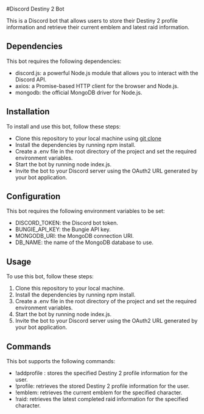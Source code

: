 #Discord Destiny 2 Bot

This is a Discord bot that allows users to store their Destiny 2 profile information and retrieve their current emblem and latest raid information.

## Dependencies

This bot requires the following dependencies:

- discord.js: a powerful Node.js module that allows you to interact with the Discord API.
- axios: a Promise-based HTTP client for the browser and Node.js.
- mongodb: the official MongoDB driver for Node.js.

## Installation

To install and use this bot, follow these steps:

- Clone this repository to your local machine using [git clone](https://github.com/IceCubesYo/Bungieapi-nodejs.git)
- Install the dependencies by running npm install.
- Create a .env file in the root directory of the project and set the required environment variables.
- Start the bot by running node index.js.
- Invite the bot to your Discord server using the OAuth2 URL generated by your bot application.

## Configuration

This bot requires the following environment variables to be set:

- DISCORD_TOKEN: the Discord bot token.
- BUNGIE_API_KEY: the Bungie API key.
- MONGODB_URI: the MongoDB connection URI.
- DB_NAME: the name of the MongoDB database to use.

## Usage

To use this bot, follow these steps:

1. Clone this repository to your local machine.
2. Install the dependencies by running npm install.
3. Create a .env file in the root directory of the project and set the required environment variables.
4. Start the bot by running node index.js.
5. Invite the bot to your Discord server using the OAuth2 URL generated by your bot application.

## Commands

This bot supports the following commands:

- !addprofile <profile name>: stores the specified Destiny 2 profile information for the user.
- !profile: retrieves the stored Destiny 2 profile information for the user.
- !emblem: retrieves the current emblem for the specified character.
- !raid: retrieves the latest completed raid information for the specified character.
